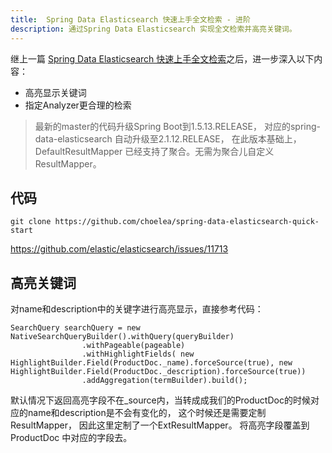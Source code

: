 ```yaml
---
title:  Spring Data Elasticsearch 快速上手全文检索 - 进阶
description: 通过Spring Data Elasticsearch 实现全文检索并高亮关键词。
---
```


继上一篇 [Spring Data Elasticsearch 快速上手全文检索](http://tech.jiu-shu.com/Elastic-Technologies/spring-data-elasticsearch-quick-start)之后，进一步深入以下内容：
* 高亮显示关键词
* 指定Analyzer更合理的检索

> 最新的master的代码升级Spring Boot到1.5.13.RELEASE， 对应的spring-data-elasticsearch 自动升级至2.1.12.RELEASE， 在此版本基础上，DefaultResultMapper 已经支持了聚合。无需为聚合儿自定义ResultMapper。

## 代码
```
git clone https://github.com/choelea/spring-data-elasticsearch-quick-start
```

https://github.com/elastic/elasticsearch/issues/11713

## 高亮关键词
对name和description中的关键字进行高亮显示，直接参考代码：
```
SearchQuery searchQuery = new NativeSearchQueryBuilder().withQuery(queryBuilder)
				.withPageable(pageable)
				.withHighlightFields( new HighlightBuilder.Field(ProductDoc._name).forceSource(true), new HighlightBuilder.Field(ProductDoc._description).forceSource(true))
				.addAggregation(termBuilder).build();
```
默认情况下返回高亮字段不在_source内，当转成成我们的ProductDoc的时候对应的name和description是不会有变化的， 这个时候还是需要定制ResultMapper， 因此这里定制了一个ExtResultMapper。 将高亮字段覆盖到ProductDoc 中对应的字段去。